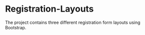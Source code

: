 # Registration-Layouts
The project contains three different registration form layouts using Bootstrap.
